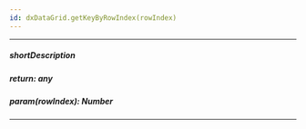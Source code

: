 ```yaml
---
id: dxDataGrid.getKeyByRowIndex(rowIndex)
---
```

---
##### shortDescription
<!-- Description goes here -->

##### return: any
<!-- Description goes here -->

##### param(rowIndex): Number
<!-- Description goes here -->

---
<!-- Description goes here -->